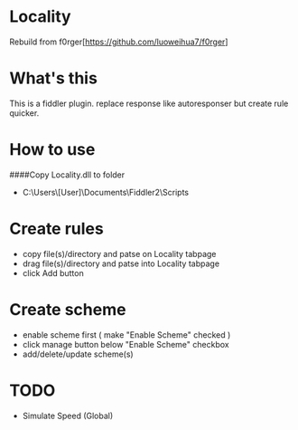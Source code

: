 Locality
========

Rebuild from f0rger[https://github.com/luoweihua7/f0rger]


What's this
===========
This is a fiddler plugin. replace response like autoresponser but create rule quicker.

How to use
==========
####Copy Locality.dll to folder
* C:\Users\\[User]\Documents\Fiddler2\Scripts 

Create rules
============
* copy file(s)/directory and patse on Locality tabpage
* drag file(s)/directory and patse into Locality tabpage
* click Add button

Create scheme
==============
* enable scheme first ( make "Enable Scheme" checked )
* click manage button below "Enable Scheme" checkbox
* add/delete/update scheme(s)

TODO
====
* Simulate Speed (Global)
